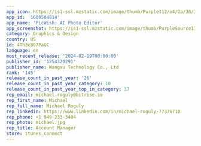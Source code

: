 ```yaml
---
app_icon: https://is1-ssl.mzstatic.com/image/thumb/Purple112/v4/2a/30/33/2a30336b-4475-ac3d-06dd-222754b337d7/AppIcon-0-0-1x_U007emarketing-0-7-0-85-220.png/1024x1024bb.png
app_id: '1609584814'
app_name: 'PicWish: AI Photo Editor'
app_screenshot: https://is1-ssl.mzstatic.com/image/thumb/PurpleSource116/v4/5c/74/3c/5c743c75-7ef9-6be2-1e83-fa1c78186c1f/c87b67fc-39d0-4650-a76d-01a475834c32__U82f1_U8bed.jpg/1242x2688bb.png
category: Graphics & Design
country: US
id: 4Th3e897PaGC
language: en
most_recent_release: '2024-02-19T00:00:00'
publisher_id: '1254320291'
publisher_name: Wangxu Technology Co., Ltd
rank: '145'
release_count_in_past_year: '26'
release_count_in_past_year_category: 10
release_count_in_past_year_top_in_category: 37
rep_email: michael.roguly@bitrise.io
rep_first_name: Michael
rep_full_name: Michael Roguly
rep_linkedin: https://www.linkedin.com/in/michael-roguly-77376710
rep_phone: +1 949-233-3404
rep_photo: michael.jpg
rep_title: Account Manager
store: itunes_connect
---
```

